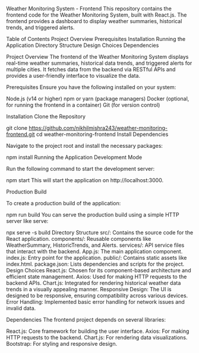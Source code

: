 Weather Monitoring System - Frontend
This repository contains the frontend code for the Weather Monitoring System, built with React.js. The frontend provides a dashboard to display weather summaries, historical trends, and triggered alerts.

Table of Contents
Project Overview
Prerequisites
Installation
Running the Application
Directory Structure
Design Choices
Dependencies

Project Overview
The frontend of the Weather Monitoring System displays real-time weather summaries, historical data trends, and triggered alerts for multiple cities. It fetches data from the backend via RESTful APIs and provides a user-friendly interface to visualize the data.

Prerequisites
Ensure you have the following installed on your system:

Node.js (v14 or higher)
npm or yarn (package managers)
Docker (optional, for running the frontend in a container)
Git (for version control)

Installation
Clone the Repository

git clone https://github.com/nikhilmishra243/weather-monitoring-frontend.git
cd weather-monitoring-frontend
Install Dependencies

Navigate to the project root and install the necessary packages:

npm install
Running the Application
Development Mode

Run the following command to start the development server:

npm start
This will start the application on http://localhost:3000.

Production Build

To create a production build of the application:

npm run build
You can serve the production build using a simple HTTP server like serve:

npx serve -s build
Directory Structure
src/: Contains the source code for the React application.
components/: Reusable components like WeatherSummary, HistoricTrends, and Alerts.
services/: API service files that interact with the backend.
App.js: The main application component.
index.js: Entry point for the application.
public/: Contains static assets like index.html.
package.json: Lists dependencies and scripts for the project.
Design Choices
React.js: Chosen for its component-based architecture and efficient state management.
Axios: Used for making HTTP requests to the backend APIs.
Chart.js: Integrated for rendering historical weather data trends in a visually appealing manner.
Responsive Design: The UI is designed to be responsive, ensuring compatibility across various devices.
Error Handling: Implemented basic error handling for network issues and invalid data.

Dependencies
The frontend project depends on several libraries:

React.js: Core framework for building the user interface.
Axios: For making HTTP requests to the backend.
Chart.js: For rendering data visualizations.
Bootstrap: For styling and responsive design.
